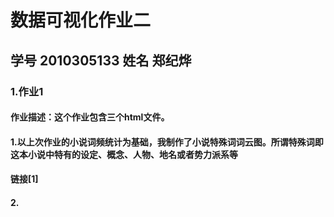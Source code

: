 # 数据可视化作业二
## 学号 2010305133  姓名 郑纪烨
### 1.作业1
#### 作业描述：这个作业包含三个html文件。
#### 1.以上次作业的小说词频统计为基础，我制作了小说特殊词词云图。所谓特殊词即这本小说中特有的设定、概念、人物、地名或者势力派系等
#### 链接[1]
#### 2.
